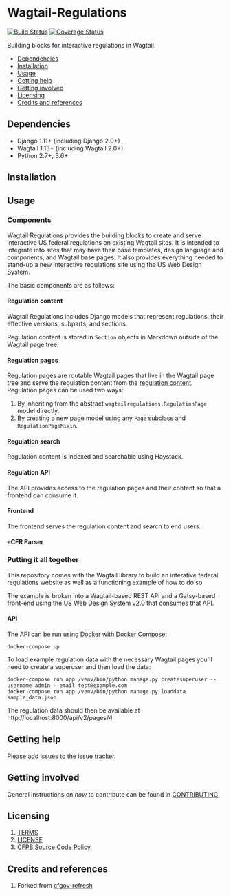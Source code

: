 # Wagtail-Regulations

[![Build Status](https://github.com/cfpb/wagtail-regulations/workflows/test/badge.svg)](https://github.com/cfpb/wagtail-regulations/actions?query=workflow%3Atest)
[![Coverage Status](https://coveralls.io/repos/github/cfpb/wagtail-regulations/badge.svg?branch=master)](https://coveralls.io/github/cfpb/wagtail-regulations?branch=master)

Building blocks for interactive regulations in Wagtail.

- [Dependencies](#dependencies)
- [Installation](#installation)
- [Usage](#usage)
- [Getting help](#getting-help)
- [Getting involved](#getting-involved)
- [Licensing](#licensing)
- [Credits and references](#credits-and-references)

## Dependencies

- Django 1.11+ (including Django 2.0+)
- Wagtail 1.13+ (including Wagtail 2.0+)
- Python 2.7+, 3.6+

## Installation


## Usage

### Components

Wagtail Regulations provides the building blocks to create and serve 
interactive US federal regulations on existing Wagtail sites. 
It is intended to integrate into sites that may have their base templates, 
design language and components, and Wagtail base pages. It also provides 
everything needed to stand-up a new interactive regulations site using the 
US Web Design System.

The basic components are as follows:

#### Regulation content

Wagtail Regulations includes Django models that represent regulations, their 
effective versions, subparts, and sections. 

Regulation content is stored in `Section` objects in  Markdown outside of the 
Wagtail page tree.

#### Regulation pages

Regulation pages are routable Wagtail pages that live in the Wagtail page 
tree and serve the regulation content from the 
[regulation content](#regulation-content). Regulation pages can be used two 
ways:

1. By inheriting from the abstract `wagtailregulations.RegulationPage` model 
   directly.
2. By creating a new page model using any `Page` subclass and 
   `RegulationPageMixin`.


#### Regulation search

Regulation content is indexed and searchable using Haystack.


#### Regulation API

The API provides access to the regulation pages and their content so that a 
frontend can consume it.


#### Frontend

The frontend serves the regulation content and search to end users.


#### eCFR Parser



### Putting it all together

This repository comes with the Wagtail library to build an interative federal 
regulations website as well as a functioning example of how to do so. 

The example is broken into a Wagtail-based REST API and a Gatsy-based 
front-end using the US Web Design System v2.0 that consumes that API.

#### API

The API can be run using 
[Docker](https://docs.docker.com/engine/installation/) with 
[Docker Compose](https://docs.docker.com/compose/install/):

```
docker-compose up
```

To load example regulation data with the necessary Wagtail pages 
you'll need to create a superuser and then load the data:

```
docker-compose run app /venv/bin/python manage.py createsuperuser --username admin --email test@example.com
docker-compose run app /venv/bin/python manage.py loaddata sample_data.json
```

The regulation data should then be available at http://localhost:8000/api/v2/pages/4


## Getting help

Please add issues to the [issue tracker](https://github.com/cfpb/wagtail-regulations/issues).

## Getting involved

General instructions on _how_ to contribute can be found in [CONTRIBUTING](CONTRIBUTING.md).

## Licensing
1. [TERMS](TERMS.md)
2. [LICENSE](LICENSE)
3. [CFPB Source Code Policy](https://github.com/cfpb/source-code-policy/)

## Credits and references

1. Forked from [cfgov-refresh](https://github.com/cfpb/cfgov-refresh)
